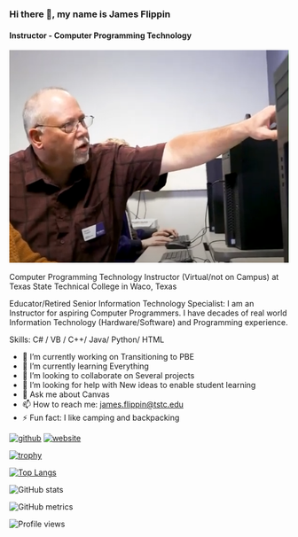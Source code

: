 ### Hi there 👋, my name is James Flippin
#### Instructor - Computer Programming Technology
![Instructor - Computer Programming Technology](https://github.com/JamesFlippin/JamesFlippin.github.io/blob/main/images/MeTeaching.PNG)

Computer Programming Technology Instructor (Virtual/not on Campus) at Texas State Technical College in Waco, Texas

Educator/Retired Senior Information Technology Specialist: I am an Instructor for aspiring Computer Programmers. I have decades of real world Information Technology (Hardware/Software) and Programming experience.

Skills: C# / VB / C++/ Java/ Python/ HTML

- 🔭 I’m currently working on Transitioning to PBE 
- 🌱 I’m currently learning Everything 
- 👯 I’m looking to collaborate on Several projects 
- 🤔 I’m looking for help with New ideas to enable student learning 
- 💬 Ask me about Canvas 
- 📫 How to reach me: james.flippin@tstc.edu 
- ⚡ Fun fact: I like camping and backpacking 


[<img src='https://cdn.jsdelivr.net/npm/simple-icons@3.0.1/icons/github.svg' alt='github' height='40'>](https://github.com/JamesFlippin)  [<img src='https://cdn.jsdelivr.net/npm/simple-icons@3.0.1/icons/icloud.svg' alt='website' height='40'>](https://jamesflippin.github.io/)  

[![trophy](https://github-profile-trophy.vercel.app/?username=JamesFlippin)](https://github.com/ryo-ma/github-profile-trophy)

[![Top Langs](https://github-readme-stats.vercel.app/api/top-langs/?username=JamesFlippin)](https://github.com/anuraghazra/github-readme-stats)

![GitHub stats](https://github-readme-stats.vercel.app/api?username=JamesFlippin&show_icons=true&count_private=true)  

![GitHub metrics](https://metrics.lecoq.io/JamesFlippin)  

![Profile views](https://gpvc.arturio.dev/JamesFlippin)  
